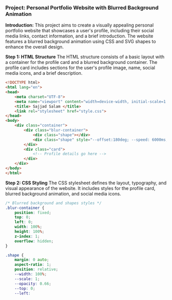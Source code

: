  ### Project: Personal Portfolio Website with Blurred Background Animation

**Introduction:**
This project aims to create a visually appealing personal portfolio website that showcases a user's profile, including their social media links, contact information, and a brief introduction. The website features a blurred background animation using CSS and SVG shapes to enhance the overall design.

**Step 1: HTML Structure**
The HTML structure consists of a basic layout with a container for the profile card and a blurred background container. The profile card includes sections for the user's profile image, name, social media icons, and a brief description.

```html
<!DOCTYPE html>
<html lang="en">
<head>
    <meta charset="UTF-8">
    <meta name="viewport" content="width=device-width, initial-scale=1.0">
    <title> Sajjad Salam </title>
    <link rel="stylesheet" href="style.css">
</head>
<body>
    <div class="container">
        <div class="blur-container">
            <div class="shape"></div>
            <div class="shape" style="--offset:180deg; --speed: 6000ms; --background: linear-gradient(cyan, blue, green, purple, cyan);"></div>
        </div>
        <div class="card">
            <!-- Profile details go here -->
        </div>
    </div>
</body>
</html>
```

**Step 2: CSS Styling**
The CSS stylesheet defines the layout, typography, and visual appearance of the website. It includes styles for the profile card, blurred background animation, and social media icons.

```css
/* Blurred background and shapes styles */
.blur-container {
    position: fixed;
    top: 0;
    left: 0;
    width: 100%;
    height: 100%;
    z-index: 1;
    overflow: hidden;
}

.shape {
    margin: 0 auto;
    aspect-ratio: 1;
    position: relative;
    --width: 100%;
    --scale: 1;
    --opacity: 0.66;
    --top: 0;
    --left: 


